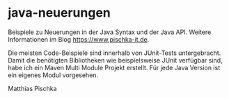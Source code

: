 # java-neuerungen
Beispiele zu Neuerungen in der Java Syntax und der Java API.
Weitere Informationen im Blog https://www.pischka-it.de.

Die meisten Code-Beispiele sind innerhalb von JUnit-Tests untergebracht. 
Damit die benötigten Bibliotheken wie beispielsweise JUnit verfügbar sind, 
habe ich ein Maven Multi Module Projekt erstellt. Für jede Java Version ist
ein eigenes Modul vorgesehen.

Matthias Pischka
